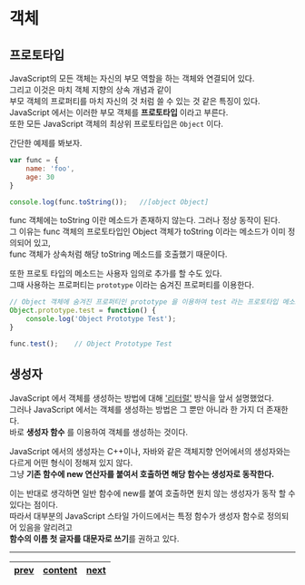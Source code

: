 # 객체

## 프로토타입
JavaScript의 모든 객체는 자신의 부모 역할을 하는 객체와 연결되어 있다.  
그리고 이것은 마치 객체 지향의 상속 개념과 같이  
부모 객체의 프로퍼티를 마치 자신의 것 처럼 쓸 수 있는 것 같은 특징이 있다.  
JavaScript 에서는 이러한 부모 객체를 **프로토타입** 이라고 부른다.  
또한 모든 JavaScript 객체의 최상위 프로토타입은 `Object` 이다.

간단한 예제를 봐보자.

```js
var func = {
	name: 'foo',
	age: 30
}

console.log(func.toString());	//[object Object]
```

func 객체에는 toString 이란 메소드가 존재하지 않는다. 그러나 정상 동작이 된다.  
그 이유는 func 객체의 프로토타입인 Object 객체가 toString 이라는 메소드가 이미 정의되어 있고,  
func 객체가 상속처럼 해당 toString 메소드를 호출했기 때문이다.

또한 프로토 타입의 메소드는 사용자 임의로 추가를 할 수도 있다.  
그때 사용하는 프로퍼티는 `prototype` 이라는 숨겨진 프로퍼티를 이용한다.

```js
// Object 객체에 숨겨진 프로퍼티인 prototype 을 이용하여 test 라는 프로토타입 메소드를 추가
Object.prototype.test = function() {
	console.log('Object Prototype Test');
}

func.test();	// Object Prototype Test
```

## 생성자
JavaScript 에서 객체를 생성하는 방법에 대해 ['리터럴'](./04-datastructure.ko-KR.md#object) 방식을 앞서 설명했었다.  
그러나 JavaScript 에서는 객체를 생성하는 방법은 그 뿐만 아니라 한 가지 더 존재한다.  
바로 **생성자 함수** 를 이용하여 객체를 생성하는 것이다.

JavaScript 에서의 생성자는 C++이나, 자바와 같은 객체지향 언어에서의 생성자와는 다르게 어떤 형식이 정해져 있지 않다.  
그냥 **기존 함수에 new 연산자를 붙여서 호출하면 해당 함수는 생성자로 동작한다.**

이는 반대로 생각하면 일반 함수에 new를 붙여 호출하면 원치 않는 생성자가 동작 할 수 있다는 점이다.  
따라서 대부분의 JavaScript 스타일 가이드에서는 특정 함수가 생성자 함수로 정의되어 있음을 알리려고  
**함수의 이름 첫 글자를 대문자로 쓰기**를 권하고 있다.

---
|[prev](./08-function.ko-KR.md)|[content](./00-contents.ko-KR.md)|[next](./10-this.ko-KR.md)|
|:--:|:--:|:--:|